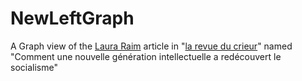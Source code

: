 # NewLeftGraph

A Graph view of the [Laura Raim](http://www.revueducrieur.fr/auteurs/auteur-laura-raim.html) article in "[la revue du crieur](http://www.revueducrieur.fr/)" named "Comment une nouvelle génération intellectuelle a redécouvert le socialisme" 



